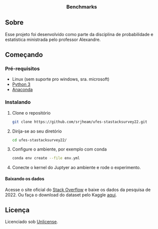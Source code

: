 <div align="center">
  <h3 align="center">Benchmarks</h3>
</div>

## Sobre

Esse projeto foi desenvolvido como parte da disciplina de probabilidade e estatística ministrada pelo professor Alexandre.

## Começando

### Pré-requisitos

- Linux (sem suporte pro windows, sra. microsoft)
- [Python 3](https://www.python.org/)
- [Anaconda](https://www.anaconda.com/download)

### Instalando

1. Clone o repositório

   ```sh
   git clone https://github.com/srjheam/ufes-stastacksurvey22.git
   ```

2. Dirija-se ao seu diretório

   ```sh
   cd ufes-stastacksurvey22/
   ```

3. Configure o ambiente, por exemplo com conda

   ```sh
   conda env create --file env.yml
   ```

4. Conecte o kernel do Juptyer ao ambiente e rode o experimento.

#### Baixando os dados

Acesse o site oficial do [Stack Overflow](https://insights.stackoverflow.com/survey) e baixe os dados da pesquisa de 2022. Ou faça o download do dataset pelo Kaggle [aqui](https://www.kaggle.com/datasets/dheemanthbhat/stack-overflow-annual-developer-survey-2022).

## Licença

Licenciado sob [Unlicense](./LICENSE).
